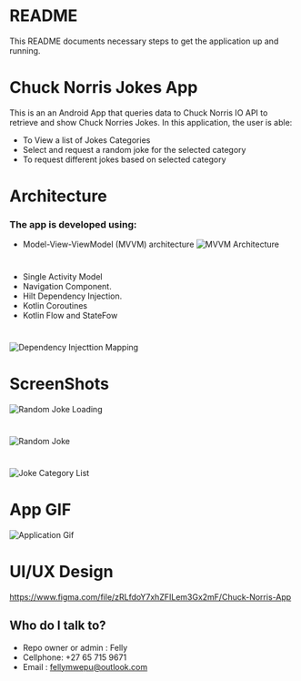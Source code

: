 # README #

This README  documents necessary steps  to get the application up and running.

# Chuck Norris Jokes App #
This is an an Android App that queries data to Chuck Norris IO API to retrieve and show Chuck Norries Jokes.
In this application, the user is able:

* To View a list of Jokes Categories
* Select and request a random joke for the selected category
* To request different jokes based on selected category

# Architecture # 

### The app is developed using: ###

* Model-View-ViewModel (MVVM) architecture
![MVVM Architecture](/images/Archetecture.jpg)
# #
* Single Activity Model
* Navigation Component.
* Hilt Dependency Injection.
* Kotlin Coroutines
* Kotlin Flow and StateFow
# #
![Dependency Injecttion Mapping](/images/DaggerDependencyInjectionMapping.jpg)

# ScreenShots #
![Random Joke Loading](/images/random_joke_loading.png)
# #
![Random Joke](/images/radom_joke.png)
# #
![Joke Category List](/images/joke_list.png)

 
# App GIF #
![Application Gif](/images/chuck_noris_app.gif)

# UI/UX Design #

https://www.figma.com/file/zRLfdoY7xhZFILem3Gx2mF/Chuck-Norris-App

## Who do I talk to? ##
* Repo owner or admin : Felly
* Cellphone: +27 65 715 9671
* Email : fellymwepu@outlook.com